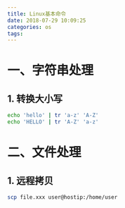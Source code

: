 ```yaml
---
title: Linux基本命令
date: 2018-07-29 10:09:25
categories: os
tags:
---
```


# 一、字符串处理

## 1. 转换大小写

```bash
echo 'hello' | tr 'a-z' 'A-Z'
echo 'HELLO' | tr 'A-Z' 'a-z'
```


# 二、文件处理

## 1. 远程拷贝

```bash
scp file.xxx user@hostip:/home/user
```
